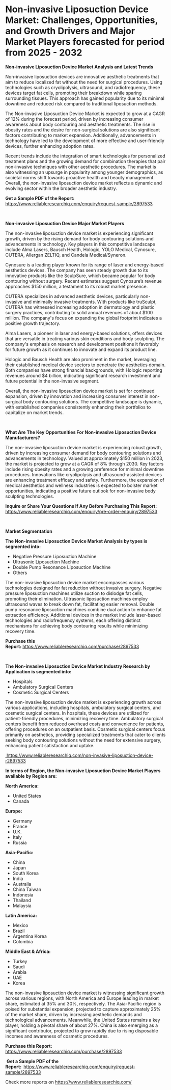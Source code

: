 <p><h1>Non-invasive Liposuction Device Market: Challenges, Opportunities, and Growth Drivers and Major Market Players forecasted for period from 2025 - 2032</h1></p><p><strong>Non-invasive Liposuction Device Market Analysis and Latest Trends</strong></p>
<p><p>Non-invasive liposuction devices are innovative aesthetic treatments that aim to reduce localized fat without the need for surgical procedures. Using technologies such as cryolipolysis, ultrasound, and radiofrequency, these devices target fat cells, promoting their breakdown while sparing surrounding tissues. This approach has gained popularity due to its minimal downtime and reduced risk compared to traditional liposuction methods.</p><p>The Non-invasive Liposuction Device Market is expected to grow at a CAGR of 12% during the forecast period, driven by increasing consumer awareness about body contouring and aesthetic treatments. The rise in obesity rates and the desire for non-surgical solutions are also significant factors contributing to market expansion. Additionally, advancements in technology have led to the development of more effective and user-friendly devices, further enhancing adoption rates. </p><p>Recent trends include the integration of smart technologies for personalized treatment plans and the growing demand for combination therapies that pair non-invasive techniques with other aesthetic procedures. The market is also witnessing an upsurge in popularity among younger demographics, as societal norms shift towards proactive health and beauty management. Overall, the non-invasive liposuction device market reflects a dynamic and evolving sector within the broader aesthetic industry.</p></p>
<p><strong>Get a Sample PDF of the Report:&nbsp;</strong> <a href="https://www.reliableresearchiq.com/enquiry/request-sample/2897533?utm_campaign=2042&utm_medium=2&utm_source=Github&utm_content=ia&utm_term=15032025&utm_id=non-invasive-liposuction-device">https://www.reliableresearchiq.com/enquiry/request-sample/2897533</a></p>
<p>&nbsp;</p>
<p><strong>Non-invasive Liposuction Device Major Market Players</strong></p>
<p><p>The non-invasive liposuction device market is experiencing significant growth, driven by the rising demand for body contouring solutions and advancements in technology. Key players in this competitive landscape include Alma Lasers, Bausch Health, Hologic, YOLO Medical, Cynosure, CUTERA, Allergan ZELTIQ, and Candela Medical/Syneron.</p><p>Cynosure is a leading player known for its range of laser and energy-based aesthetics devices. The company has seen steady growth due to its innovative products like the SculpSure, which became popular for body contouring without surgery. Recent estimates suggest Cynosure’s revenue approaches $150 million, a testament to its robust market presence.</p><p>CUTERA specializes in advanced aesthetic devices, particularly non-invasive and minimally invasive treatments. With products like truSculpt, CUTERA has witnessed increasing adoption in dermatology and plastic surgery practices, contributing to solid annual revenues of about $100 million. The company's focus on expanding the global footprint indicates a positive growth trajectory.</p><p>Alma Lasers, a pioneer in laser and energy-based solutions, offers devices that are versatile in treating various skin conditions and body sculpting. The company's emphasis on research and development positions it favorably for future growth as it continues to innovate and expand its product line.</p><p>Hologic and Bausch Health are also prominent in the market, leveraging their established medical device sectors to penetrate the aesthetics domain. Both companies have strong financial backgrounds, with Hologic reporting revenues around $4 billion, indicating significant research investment and future potential in the non-invasive segment.</p><p>Overall, the non-invasive liposuction device market is set for continued expansion, driven by innovation and increasing consumer interest in non-surgical body contouring solutions. The competitive landscape is dynamic, with established companies consistently enhancing their portfolios to capitalize on market trends.</p></p>
<p>&nbsp;</p>
<p><strong>What Are The Key Opportunities For Non-invasive Liposuction Device Manufacturers?</strong></p>
<p><p>The non-invasive liposuction device market is experiencing robust growth, driven by increasing consumer demand for body contouring solutions and advancements in technology. Valued at approximately $150 million in 2023, the market is projected to grow at a CAGR of 8% through 2030. Key factors include rising obesity rates and a growing preference for minimal downtime procedures. Innovations like cryolipolysis and ultrasound-assisted devices are enhancing treatment efficacy and safety. Furthermore, the expansion of medical aesthetics and wellness industries is expected to bolster market opportunities, indicating a positive future outlook for non-invasive body sculpting technologies.</p></p>
<p><strong>Inquire or Share Your Questions If Any Before Purchasing This Report:</strong> <a href="https://www.reliableresearchiq.com/enquiry/pre-order-enquiry/2897533?utm_campaign=2042&utm_medium=2&utm_source=Github&utm_content=ia&utm_term=15032025&utm_id=non-invasive-liposuction-device">https://www.reliableresearchiq.com/enquiry/pre-order-enquiry/2897533</a></p>
<p>&nbsp;</p>
<p><strong>Market Segmentation</strong></p>
<p><strong>The Non-invasive Liposuction Device Market Analysis by types is segmented into:</strong></p>
<p><ul><li>Negative Pressure Liposuction Machine</li><li>Ultrasonic Liposuction Machine</li><li>Double Pump Resonance Liposuction Machine</li><li>Others</li></ul></p>
<p><p>The non-invasive liposuction device market encompasses various technologies designed for fat reduction without invasive surgery. Negative pressure liposuction machines utilize suction to dislodge fat cells, promoting their elimination. Ultrasonic liposuction machines employ ultrasound waves to break down fat, facilitating easier removal. Double pump resonance liposuction machines combine dual action to enhance fat extraction efficiency. Additional devices in the market include laser-based technologies and radiofrequency systems, each offering distinct mechanisms for achieving body contouring results while minimizing recovery time.</p></p>
<p><strong>Purchase this Report:&nbsp;</strong><a href="https://www.reliableresearchiq.com/purchase/2897533?utm_campaign=2042&utm_medium=2&utm_source=Github&utm_content=ia&utm_term=15032025&utm_id=non-invasive-liposuction-device">https://www.reliableresearchiq.com/purchase/2897533</a></p>
<p>&nbsp;</p>
<p><strong>The Non-invasive Liposuction Device Market Industry Research by Application is segmented into:</strong></p>
<p><ul><li>Hospitals</li><li>Ambulatory Surgical Centers</li><li>Cosmetic Surgical Centers</li></ul></p>
<p><p>The non-invasive liposuction device market is experiencing growth across various applications, including hospitals, ambulatory surgical centers, and cosmetic surgical centers. In hospitals, these devices are utilized for patient-friendly procedures, minimizing recovery time. Ambulatory surgical centers benefit from reduced overhead costs and convenience for patients, offering procedures on an outpatient basis. Cosmetic surgical centers focus primarily on aesthetics, providing specialized treatments that cater to clients seeking body contouring solutions without the need for extensive surgery, enhancing patient satisfaction and uptake.</p></p>
<p><a href="https://www.reliableresearchiq.com/non-invasive-liposuction-device-r2897533?utm_campaign=2042&utm_medium=2&utm_source=Github&utm_content=ia&utm_term=15032025&utm_id=non-invasive-liposuction-device">&nbsp;https://www.reliableresearchiq.com/non-invasive-liposuction-device-r2897533</a></p>
<p><strong>In terms of Region, the Non-invasive Liposuction Device Market Players available by Region are:</strong></p>
<p>
    <p> <strong> North America: </strong>
        <ul>
            <li>United States</li>
            <li>Canada</li>
        </ul>
        </p> 
    <p> <strong> Europe: </strong>
        <ul>
            <li>Germany</li>
            <li>France</li>
            <li>U.K.</li>
            <li>Italy</li>
            <li>Russia</li>
        </ul>
        </p> 
    <p> <strong> Asia-Pacific: </strong>
        <ul>
            <li>China</li>
            <li>Japan</li>
            <li>South Korea</li>
            <li>India</li>
            <li>Australia</li>
            <li>China Taiwan</li>
            <li>Indonesia</li>
            <li>Thailand</li>
            <li>Malaysia</li>
        </ul>
        </p> 
    <p> <strong> Latin America: </strong>
        <ul>
            <li>Mexico</li>
            <li>Brazil</li>
            <li>Argentina Korea</li>
            <li>Colombia</li>
        </ul>
        </p> 
    <p> <strong> Middle East & Africa: </strong>
        <ul>
            <li>Turkey</li>
            <li>Saudi</li>
            <li>Arabia</li>
            <li>UAE</li>
            <li>Korea</li>
        </ul>
    </p>
    </p>
<p><p>The non-invasive liposuction device market is witnessing significant growth across various regions, with North America and Europe leading in market share, estimated at 35% and 30%, respectively. The Asia-Pacific region is poised for substantial expansion, projected to capture approximately 25% of the market share, driven by increasing aesthetic demands and technological advancements. Meanwhile, the United States remains a key player, holding a pivotal share of about 27%. China is also emerging as a significant contributor, projected to grow rapidly due to rising disposable incomes and awareness of cosmetic procedures.</p></p>
<p><strong>Purchase this Report: </strong><a href="https://www.reliableresearchiq.com/purchase/2897533?utm_campaign=2042&utm_medium=2&utm_source=Github&utm_content=ia&utm_term=15032025&utm_id=non-invasive-liposuction-device">https://www.reliableresearchiq.com/purchase/2897533</a></p>
<p>&nbsp;<strong>Get a Sample PDF of the Report:&nbsp;&nbsp;</strong><a href="https://www.reliableresearchiq.com/enquiry/request-sample/2897533?utm_campaign=2042&utm_medium=2&utm_source=Github&utm_content=ia&utm_term=15032025&utm_id=non-invasive-liposuction-device">https://www.reliableresearchiq.com/enquiry/request-sample/2897533</a></p>
<p><strong></strong></p>
<p>Check more reports on <a href="https://www.reliableresearchiq.com/?utm_campaign=2042&utm_medium=2&utm_source=Github&utm_content=ia&utm_term=15032025&utm_id=non-invasive-liposuction-device">https://www.reliableresearchiq.com/</a></p>